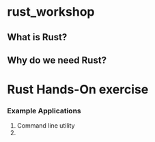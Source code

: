 # rust_workshop

## What is Rust?
## Why do we need Rust?

# Rust Hands-On exercise
### Example Applications
1. Command line utility
2. 


